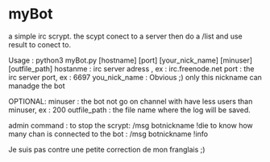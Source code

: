 # myBot
a simple irc scrypt. the scypt conect to a server then do a /list and use result to conect to.

Usage : python3 myBot.py [hostname] [port] [your_nick_name] [minuser] [outfile_path]
  hostanme : irc server adress , ex : irc.freenode.net
  port : the irc server port, ex : 6697
  you_nick_name : Obvious ;) only this nickname can manadge the bot 

OPTIONAL:
  minuser : the bot not go on channel with have less users than minuser, ex : 200
  outfile_path : the file name where the log will be saved.

admin command : 
to stop the scrypt: /msg botnickname !die 
to know how many chan is connected to the bot : /msg botnickname !info

Je suis pas contre une petite correction de mon franglais ;)
